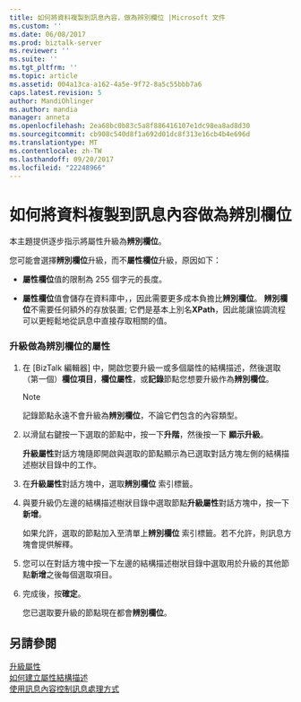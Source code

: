 ```yaml
---
title: 如何將資料複製到訊息內容，做為辨別欄位 |Microsoft 文件
ms.custom: ''
ms.date: 06/08/2017
ms.prod: biztalk-server
ms.reviewer: ''
ms.suite: ''
ms.tgt_pltfrm: ''
ms.topic: article
ms.assetid: 004a13ca-a162-4a5e-9f72-8a5c55bbb7a6
caps.latest.revision: 5
author: MandiOhlinger
ms.author: mandia
manager: anneta
ms.openlocfilehash: 2ea68bc0b83c5a8f886416107e1dc98ea8ad8d30
ms.sourcegitcommit: cb908c540d8f1a692d01dc8f313e16cb4b4e696d
ms.translationtype: MT
ms.contentlocale: zh-TW
ms.lasthandoff: 09/20/2017
ms.locfileid: "22248966"
---
```

# <a name="how-to-copy-data-to-the-message-context-as-distinguished-fields"></a>如何將資料複製到訊息內容做為辨別欄位
本主題提供逐步指示將屬性升級為**辨別欄位**。  
  
 您可能會選擇**辨別欄位**升級，而不**屬性欄位**升級，原因如下：  
  
-   **屬性欄位**值的限制為 255 個字元的長度。  
  
-   **屬性欄位**值會儲存在資料庫中，，因此需要更多成本負擔比**辨別欄位**。 **辨別欄位**不需要任何額外的存放裝置; 它們是基本上別名**XPath**，因此能讓協調流程可以更輕鬆地從訊息中直接存取相關的值。  
  
### <a name="to-promote-a-property-as-a-distinguished-field"></a>升級做為辨別欄位的屬性  
  
1.  在 [BizTalk 編輯器] 中，開啟您要升級一或多個屬性的結構描述，然後選取 （第一個）**欄位項目**，**欄位屬性**，或**記錄**節點您想要升級作為**辨別欄位**。  
  
    > [!NOTE]
    >  記錄節點永遠不會升級為**辨別欄位**，不論它們包含的內容類型。  
  
2.  以滑鼠右鍵按一下選取的節點中，按一下**升階**，然後按一下 **顯示升級**。  
  
     **升級屬性**對話方塊隨即開啟與選取的節點顯示為已選取對話方塊左側的結構描述樹狀目錄中的工作。  
  
3.  在**升級屬性**對話方塊中，選取**辨別欄位** 索引標籤。  
  
4.  與要升級仍左邊的結構描述樹狀目錄中選取節點**升級屬性**對話方塊中，按一下 **新增**。  
  
     如果允許，選取的節點加入至清單上**辨別欄位** 索引標籤。若不允許，則訊息方塊會提供解釋。  
  
5.  您可以在對話方塊中按一下左邊的結構描述樹狀目錄中選取用於升級的其他節點**新增**之後每個選取項目。  
  
6.  完成後，按**確定**。  
  
     您已選取要升級的節點現在都會**辨別欄位**。  
  
## <a name="see-also"></a>另請參閱  
 [升級屬性](../core/promoting-properties.md)   
 [如何建立屬性結構描述](../core/how-to-create-property-schemas.md)   
 [使用訊息內容控制訊息處理方式](../core/ways-to-use-message-content-to-control-message-processing.md)